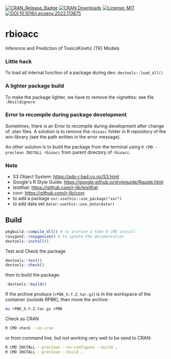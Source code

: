 [![CRAN_Release_Badge](https://www.r-pkg.org/badges/version-ago/rbioacc)](https://cran.r-project.org/package=rbioacc)
[![CRAN Downloads](https://cranlogs.r-pkg.org/badges/rbioacc)](https://cran.r-project.org/package=rbioacc)
[![License: MIT](https://img.shields.io/badge/License-MIT-yellow.svg)](https://opensource.org/license/mit)
[![DOI:10.1016/j.ecoenv.2022.113875](https://img.shields.io/badge/DOI-10.1016/j.ecoenv.2022.113875-orange.svg)](https://doi.org/10.1016/j.ecoenv.2022.113875)

# rbioacc

Inference and Prediction of ToxicoKinetic (TK) Models


### Little hack

To load all internal function of a package during dev: `devtools::load_all()`

### A lighter package build

To make the package lighter, we have to remove the vignettes: see file `.Rbuildignore`

### Error to recompile during package development

Sometimes, there is an Error to recompile during development after change of .stan files.
A solution is to remove the `rbioacc` folder in R repository of the win-library (see the path written in the error message).

An other solution is to build the package from the terminal using `R CMD -preclean INSTALL rbioacc` from parent directory of `rbioacc`.


### Note 

- S3 Object System: https://adv-r.had.co.nz/S3.html
- Google's R Style Guide: https://google.github.io/styleguide/Rguide.html
- testthat: https://github.com/r-lib/testthat
- covr: https://github.com/r-lib/covr
- to add a package `xxr`: `usethis::use_package("xxr")`
- to add data set `datar`: `usethis::use_data(datar)`

## Build

```R
pkgbuild::compile_dll() # to preform a fake R CMD install
roxygen2::roxygenize() # to update the documentation
devtools::install() 
```

Test and Check the package

```R
devtools::test() 
devtools::check() 
```

then to build the package:

```R
 devtools::build()
```


If the archive produce (`rPBK_X.Y.Z.tar.gz`) is in the workspace of the container (outside RPBK), then move the archive:
```sh
mv rPBK_X.Y.Z.tar.gz rPBK
```

Check as CRAN
```sh
R CMD check --as-cran
```

or from command line, but not working very well to be send to CRAN:

```sh
R CMD INSTALL --preclean --no-configure --build .
R CMD INSTALL --preclean --build .
```
